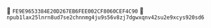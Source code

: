🔑 `FE9E9653384E20D267EB6FEE002CF8060CEF4C90`
💬 `npub1lax25lnrn8ud7se2chnnmg4ju9s56v8zj7dgwxqnv42su2e9xcys920sd6`